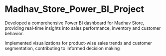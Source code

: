 # Madhav_Store_Power_BI_Project

Developed a comprehensive Power BI dashboard for Madhav Store, providing real-time insights into sales performance, inventory and customer behavior.

Implemented visualizations for product-wise sales trends and customer segmentation, contributing to informed decision making
